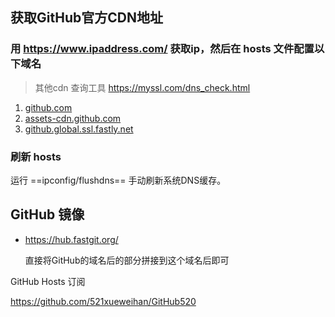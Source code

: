 ## **获取GitHub官方CDN地址**

### 用 https://www.ipaddress.com/ 获取ip，然后在 hosts 文件配置以下域名

>   其他cdn 查询工具 https://myssl.com/dns_check.html

1.  [github.com](github.com)
2.  [assets-cdn.github.com](assets-cdn.github.com)
3.  [github.global.ssl.fastly.net](github.global.ssl.fastly.net)



### 刷新 hosts

运行 ==ipconfig/flushdns== 手动刷新系统DNS缓存。



## GitHub 镜像

-   https://hub.fastgit.org/

    直接将GitHub的域名后的部分拼接到这个域名后即可



GitHub Hosts 订阅

https://github.com/521xueweihan/GitHub520
